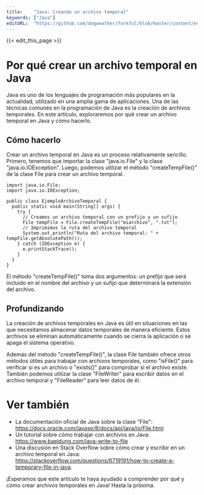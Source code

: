```yaml
---
title:    "Java: Creando un archivo temporal"
keywords: ["Java"]
editURL:  "https://github.com/dogweather/forkful/blob/master/content/es/java/creating-a-temporary-file.md"
---
```


{{< edit_this_page >}}

# Por qué crear un archivo temporal en Java

Java es uno de los lenguajes de programación más populares en la actualidad, utilizado en una amplia gama de aplicaciones. Una de las técnicas comunes en la programación de Java es la creación de archivos temporales. En este artículo, exploraremos por qué crear un archivo temporal en Java y cómo hacerlo.

## Cómo hacerlo

Crear un archivo temporal en Java es un proceso relativamente sencillo. Primero, tenemos que importar la clase "java.io.File" y la clase "java.io.IOException". Luego, podemos utilizar el método "createTempFile()" de la clase File para crear un archivo temporal.

```
import java.io.File;
import java.io.IOException;

public class EjemploArchivoTemporal {
  public static void main(String[] args) {
    try {
      // Creamos un archivo temporal con un prefijo y un sufijo
      File tempFile = File.createTempFile("miarchivo", ".txt");
      // Imprimimos la ruta del archivo temporal
      System.out.println("Ruta del archivo temporal: " + tempFile.getAbsolutePath());
    } catch (IOException e) {
      e.printStackTrace();
    }
  }
}
```

El método "createTempFile()" toma dos argumentos: un prefijo que será incluido en el nombre del archivo y un sufijo que determinará la extensión del archivo.

## Profundizando

La creación de archivos temporales en Java es útil en situaciones en las que necesitamos almacenar datos temporales de manera eficiente. Estos archivos se eliminan automáticamente cuando se cierra la aplicación o se apaga el sistema operativo.

Además del método "createTempFile()", la clase File también ofrece otros métodos útiles para trabajar con archivos temporales, como "isFile()" para verificar si es un archivo o "exists()" para comprobar si el archivo existe. También podemos utilizar la clase "FileWriter" para escribir datos en el archivo temporal y "FileReader" para leer datos de él.

# Ver también

- La documentación oficial de Java sobre la clase "File": https://docs.oracle.com/javase/8/docs/api/java/io/File.html
- Un tutorial sobre cómo trabajar con archivos en Java: https://www.baeldung.com/java-write-to-file
- Una discusión en Stack Overflow sobre cómo crear y escribir en un archivo temporal en Java: https://stackoverflow.com/questions/6719191/how-to-create-a-temporary-file-in-java.

¡Esperamos que este artículo te haya ayudado a comprender por qué y cómo crear archivos temporales en Java! Hasta la próxima.